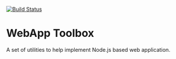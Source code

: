 [![Build Status](https://travis-ci.org/xiGUAwanOU/webapp-toolbox.svg?branch=master)](https://travis-ci.org/xiGUAwanOU/webapp-toolbox)

# WebApp Toolbox
A set of utilities to help implement Node.js based web application.
